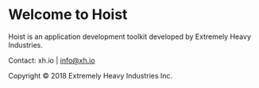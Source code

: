 Welcome to Hoist
=======

Hoist is an application development toolkit developed by Extremely Heavy Industries.

Contact: xh.io | info@xh.io

Copyright © 2018 Extremely Heavy Industries Inc.

